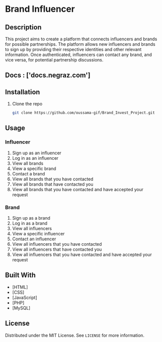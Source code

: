 # Brand Influencer

## Description
This project aims to create a platform that connects influencers and brands for possible partnerships. The platform allows new influencers and brands to sign up by providing their respective identities and other relevant information. Once authenticated, influencers can contact any brand, and vice versa, for potential partnership discussions.

## Docs : ['docs.negraz.com']

## Installation
1. Clone the repo
   ```sh
   git clone https://github.com/oussama-gif/Brand_Invest_Project.git
    ```

## Usage
### Influencer
1. Sign up as an influencer
2. Log in as an influencer
3. View all brands
4. View a specific brand
5. Contact a brand
6. View all brands that you have contacted
7. View all brands that have contacted you
8. View all brands that you have contacted and have accepted your request

### Brand
1. Sign up as a brand
2. Log in as a brand
3. View all influencers
4. View a specific influencer
5. Contact an influencer
6. View all influencers that you have contacted
7. View all influencers that have contacted you
8. View all influencers that you have contacted and have accepted your request

## Built With
* [HTML] 
* [CSS]
* [JavaScript]
* [PHP]
* [MySQL]

## License
Distributed under the MIT License. See `LICENSE` for more information.





